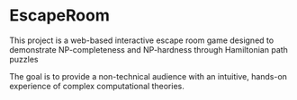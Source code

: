 # EscapeRoom
 
This project is a web-based interactive escape room game designed to demonstrate NP-completeness and NP-hardness through Hamiltonian path puzzles

The goal is to provide a non-technical audience with an intuitive, hands-on experience of complex computational theories.


